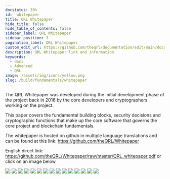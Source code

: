```yaml
---
docstatus: 30%
id:  whitepaper
title: QRL Whitepaper
hide_title: false
hide_table_of_contents: false
sidebar_label: QRL Whitepaper
sidebar_position: 3
pagination_label: QRL Whitepaper
custom_edit_url: https://github.com/theqrl/documentation/edit/main/docs/Build/Fundamentals/whitepaper.md
description: QRL Whitepaper link and information
keywords:
  - docs
  - Advanced
  - QRL 
image: /assets/img/icons/yellow.png
slug: /build/fundamentals/whitepaper
---
```



The QRL Whitepaper was developed during the initial development phase of the project back in 2016 by the core developers and cryptographers working on the project.

This paper covers the fundamental building blocks, security decisions and cryptographic functions that make up the core software that governs the core project and blockchain fundamentals.


The whitepaper is hosted on github in multiple language translations and can be found at this link: https://github.com/theQRL/Whitepaper

English direct link: https://github.com/theQRL/Whitepaper/raw/master/QRL_whitepaper.pdf or click on an image below.


[![](assets/img/whitepaper/QRL_whitepaper-1.webp)](https://github.com/theQRL/Whitepaper/raw/master/QRL_whitepaper.pdf)
[![](assets/img/whitepaper/QRL_whitepaper-2.webp)](https://github.com/theQRL/Whitepaper/raw/master/QRL_whitepaper.pdf)
[![](assets/img/whitepaper/QRL_whitepaper-3.webp)](https://github.com/theQRL/Whitepaper/raw/master/QRL_whitepaper.pdf)
[![](assets/img/whitepaper/QRL_whitepaper-4.webp)](https://github.com/theQRL/Whitepaper/raw/master/QRL_whitepaper.pdf)
[![](assets/img/whitepaper/QRL_whitepaper-5.webp)](https://github.com/theQRL/Whitepaper/raw/master/QRL_whitepaper.pdf)
[![](assets/img/whitepaper/QRL_whitepaper-6.webp)](https://github.com/theQRL/Whitepaper/raw/master/QRL_whitepaper.pdf)
[![](assets/img/whitepaper/QRL_whitepaper-7.webp)](https://github.com/theQRL/Whitepaper/raw/master/QRL_whitepaper.pdf)
[![](assets/img/whitepaper/QRL_whitepaper-8.webp)](https://github.com/theQRL/Whitepaper/raw/master/QRL_whitepaper.pdf)
[![](assets/img/whitepaper/QRL_whitepaper-9.webp)](https://github.com/theQRL/Whitepaper/raw/master/QRL_whitepaper.pdf)
[![](assets/img/whitepaper/QRL_whitepaper-10.webp)](https://github.com/theQRL/Whitepaper/raw/master/QRL_whitepaper.pdf)
[![](assets/img/whitepaper/QRL_whitepaper-11.webp)](https://github.com/theQRL/Whitepaper/raw/master/QRL_whitepaper.pdf)
[![](assets/img/whitepaper/QRL_whitepaper-12.webp)](https://github.com/theQRL/Whitepaper/raw/master/QRL_whitepaper.pdf)
[![](assets/img/whitepaper/QRL_whitepaper-13.webp)](https://github.com/theQRL/Whitepaper/raw/master/QRL_whitepaper.pdf)
[![](assets/img/whitepaper/QRL_whitepaper-14.webp)](https://github.com/theQRL/Whitepaper/raw/master/QRL_whitepaper.pdf)
[![](assets/img/whitepaper/QRL_whitepaper-15.webp)](https://github.com/theQRL/Whitepaper/raw/master/QRL_whitepaper.pdf)

